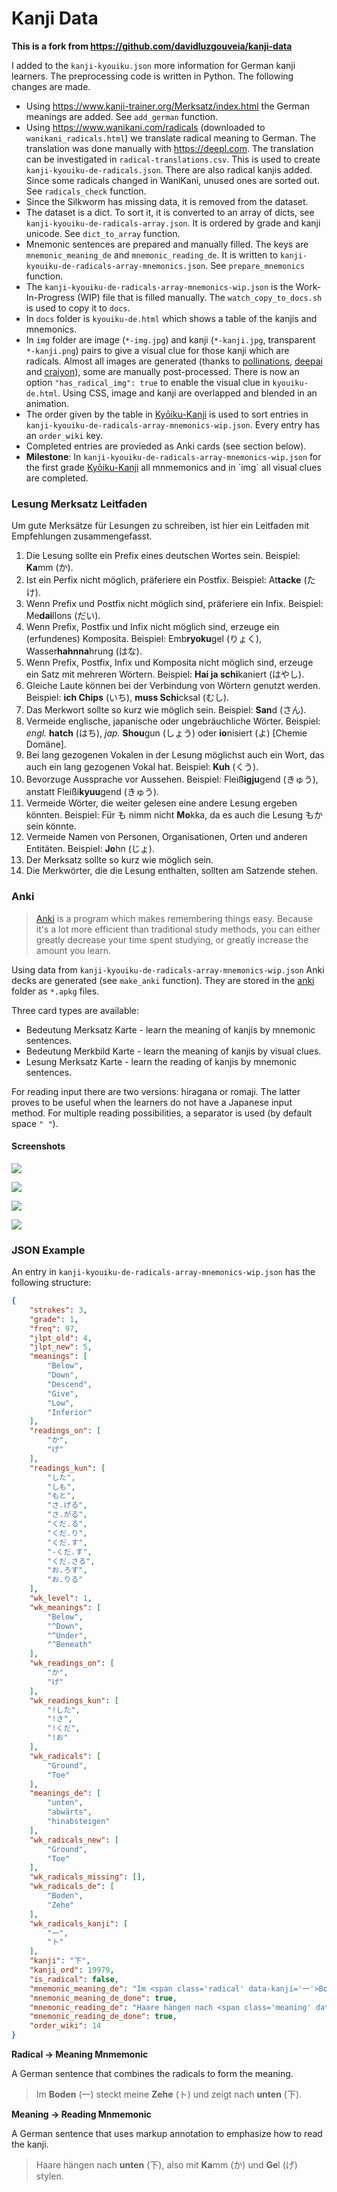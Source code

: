 # Kanji Data

**This is a fork from https://github.com/davidluzgouveia/kanji-data**

I added to the `kanji-kyouiku.json` more information for German kanji learners.
The preprocessing code is written in Python. The following changes are made.

* Using https://www.kanji-trainer.org/Merksatz/index.html the German meanings are added. See `add_german` function.
* Using https://www.wanikani.com/radicals (downloaded to `wanikani_radicals.html`) we translate radical meaning to German. The translation was done manually with https://deepl.com. The translation can be investigated in `radical-translations.csv`. This is used to create `kanji-kyouiku-de-radicals.json`. There are also radical kanjis added. Since some radicals changed in WaniKani, unused ones are sorted out. See `radicals_check` function.
* Since the Silkworm has missing data, it is removed from the dataset.
* The dataset is a dict. To sort it, it is converted to an array of dicts, see `kanji-kyouiku-de-radicals-array.json`. It is ordered by grade and kanji unicode. See `dict_to_array` function.
* Mnemonic sentences are prepared and manually filled. The keys are `mnemonic_meaning_de` and `mnemonic_reading_de`. It is written to `kanji-kyouiku-de-radicals-array-mnemonics.json`. See `prepare_mnemonics` function.
* The `kanji-kyouiku-de-radicals-array-mnemonics-wip.json` is the Work-In-Progress (WIP) file that is filled manually. The `watch_copy_to_docs.sh` is used to copy it to `docs`.
* In `docs` folder is `kyouiku-de.html` which shows a table of the kanjis and mnemonics.
* In `img` folder are image (`*-img.jpg`) and kanji (`*-kanji.jpg`, transparent `*-kanji.png`) pairs to give a visual clue for those kanji which are radicals. Almost all images are generated (thanks to [pollinations](https://image.pollinations.ai/prompt/), [deepai](https://deepai.org/machine-learning-model/text2img) and [craiyon](https://www.craiyon.com/)), some are manually post-processed. There is now an option `"has_radical_img": true` to enable the visual clue in `kyouiku-de.html`. Using CSS, image and kanji are overlapped and blended in an animation.
* The order given by the table in [Kyōiku-Kanji](https://de.wikipedia.org/wiki/Ky%C5%8Diku-Kanji) is used to sort entries in `kanji-kyouiku-de-radicals-array-mnemonics-wip.json`. Every entry has an `order_wiki` key.
* Completed entries are provieded as Anki cards (see section below).
* **Milestone**: In `kanji-kyouiku-de-radicals-array-mnemonics-wip.json` for the first grade [Kyōiku-Kanji](https://de.wikipedia.org/wiki/Ky%C5%8Diku-Kanji#Erstes_Schuljahr_(80_Kanji)) all mnmemonics and in `img` all visual clues are completed.


### Lesung Merksatz Leitfaden

Um gute Merksätze für Lesungen zu schreiben, ist hier ein Leitfaden mit Empfehlungen zusammengefasst.

1. Die Lesung sollte ein Prefix eines deutschen Wortes sein. Beispiel: **Ka**mm (か).
2. Ist ein Perfix nicht möglich, präferiere ein Postfix. Beispiel: At**tacke** (たけ).
3. Wenn Prefix und Postfix nicht möglich sind, präferiere ein Infix. Beispiel: Me**dai**llons (だい).
4. Wenn Prefix, Postfix und Infix nicht möglich sind, erzeuge ein (erfundenes) Komposita. Beispiel: Emb**ryoku**gel (りょく), Wasser**hahnna**hrung (はな).
5. Wenn Prefix, Postfix, Infix und Komposita nicht möglich sind, erzeuge ein Satz mit mehreren Wörtern. Beispiel: **Hai ja schi**kaniert (はやし).
6. Gleiche Laute können bei der Verbindung von Wörtern genutzt werden. Beispiel: **ich Chips** (いち), **muss Schi**cksal (むし).
7. Das Merkwort sollte so kurz wie möglich sein. Beispiel: **San**d (さん).
8. Vermeide englische, japanische oder ungebräuchliche Wörter. Beispiel:  *engl.* **hatch** (はち), *jap.* **Shou**gun (しょう) oder **io**nisiert (よ) [Chemie Domäne].
9. Bei lang gezogenen Vokalen in der Lesung möglichst auch ein Wort, das auch ein lang gezogenen Vokal hat. Beispiel: **Kuh** (くう).
10. Bevorzuge Aussprache vor Aussehen. Beispiel: Fleiß**igju**gend (きゅう), anstatt Fleißi**kyuu**gend (きゅう).
11. Vermeide Wörter, die weiter gelesen eine andere Lesung ergeben könnten. Beispiel: Für も nimm nicht **Mo**kka, da es auch die Lesung もか sein könnte.
12. Vermeide Namen von Personen, Organisationen, Orten und anderen Entitäten. Beispiel: **Jo**hn (じょ).
13. Der Merksatz sollte so kurz wie möglich sein.
14. Die Merkwörter, die die Lesung enthalten, sollten am Satzende stehen.

### Anki

> [Anki](https://apps.ankiweb.net/) is a program which makes remembering things easy. Because it's a lot more efficient than traditional study methods, you can either greatly decrease your time spent studying, or greatly increase the amount you learn.

Using data from `kanji-kyouiku-de-radicals-array-mnemonics-wip.json` Anki decks are generated (see `make_anki` function). They are stored in the [anki](/anki) folder as `*.apkg` files.

Three card types are available:
* Bedeutung Merksatz Karte - learn the meaning of kanjis by mnemonic sentences.
* Bedeutung Merkbild Karte - learn the meaning of kanjis by visual clues.
* Lesung Merksatz Karte - learn the reading of kanjis by mnemonic sentences.

For reading input there are two versions: hiragana or romaji. The latter proves to be useful when the learners do not have a Japanese input method. For multiple reading possibilities, a separator is used (by default space `" "`).

#### Screenshots

![](docs/anki-01.jpg)

![](docs/anki-02.jpg)

![](docs/anki-03.jpg)

![](docs/anki-04.jpg)

### JSON Example

An entry in `kanji-kyouiku-de-radicals-array-mnemonics-wip.json` has the following structure:


```json
{
    "strokes": 3,
    "grade": 1,
    "freq": 97,
    "jlpt_old": 4,
    "jlpt_new": 5,
    "meanings": [
        "Below",
        "Down",
        "Descend",
        "Give",
        "Low",
        "Inferior"
    ],
    "readings_on": [
        "か",
        "げ"
    ],
    "readings_kun": [
        "した",
        "しも",
        "もと",
        "さ.げる",
        "さ.がる",
        "くだ.る",
        "くだ.り",
        "くだ.す",
        "-くだ.す",
        "くだ.さる",
        "お.ろす",
        "お.りる"
    ],
    "wk_level": 1,
    "wk_meanings": [
        "Below",
        "^Down",
        "^Under",
        "^Beneath"
    ],
    "wk_readings_on": [
        "か",
        "げ"
    ],
    "wk_readings_kun": [
        "!した",
        "!さ",
        "!くだ",
        "!お"
    ],
    "wk_radicals": [
        "Ground",
        "Toe"
    ],
    "meanings_de": [
        "unten",
        "abwärts",
        "hinabsteigen"
    ],
    "wk_radicals_new": [
        "Ground",
        "Toe"
    ],
    "wk_radicals_missing": [],
    "wk_radicals_de": [
        "Boden",
        "Zehe"
    ],
    "wk_radicals_kanji": [
        "一",
        "ト"
    ],
    "kanji": "下",
    "kanji_ord": 19979,
    "is_radical": false,
    "mnemonic_meaning_de": "Im <span class='radical' data-kanji='一'>Boden</span> <span class='radical_kanji'>(一)</span> steckt meine <span class='radical' data-kanji='ト'>Zehe</span> <span class='radical_kanji'>(ト)</span> und zeigt nach <span class='meaning' data-kanji='下'>unten</span> <span class='meaning_kanji_meaning'>(下)</span>.",
    "mnemonic_meaning_de_done": true,
    "mnemonic_reading_de": "Haare hängen nach <span class='meaning' data-kanji='下'>unten</span> <span class='meaning_kanji_reading'>(下)</span>, also mit <span class='reading onyomi' data-hiragana='か'>Ka</span>mm <span class='hiragana'>(か)</span> und <span class='reading onyomi' data-hiragana='げ'>Ge</span>l <span class='hiragana'>(げ)</span> stylen.",
    "mnemonic_reading_de_done": true,
    "order_wiki": 14
}
```

**Radical -> Meaning Mnmemonic**

A German sentence that combines the radicals to form the meaning.

> Im <span class='radical' data-kanji='一'>**Boden**</span> <span class='radical_kanji'>(一)</span> steckt meine <span class='radical' data-kanji='ト'>**Zehe**</span> <span class='radical_kanji'>(ト)</span> und zeigt nach <span class='meaning' data-kanji='下'>**unten**</span> <span class='meaning_kanji_meaning'>(下)</span>.

**Meaning -> Reading Mnmemonic**

A German sentence that uses markup annotation to emphasize how to read the kanji.

> Haare hängen nach <span class='meaning' data-kanji='下'>**unten**</span> <span class='meaning_kanji_reading'>(下)</span>, also mit <span class='reading onyomi' data-hiragana='か'>**Ka**</span>mm <span class='hiragana'>(か)</span> und <span class='reading onyomi' data-hiragana='げ'>**Ge**</span>l <span class='hiragana'>(げ)</span> stylen.
